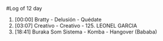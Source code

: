 #Log of 12 day

1. [00:00] Bratty - Delusión - Quédate
1. [03:07] Creativo - Creativo - 125. LEONEL GARCIA
1. [18:41] Buraka Som Sistema - Komba - Hangover (Bababa)
